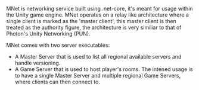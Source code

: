 MNet is networking service built using .net-core, it's meant for usage within the Unity game engine.
MNet operates on a relay like architecture where a single client is marked as the 'master client', this master client is then treated as the authority figure, the architecture is very similiar to that of Photon's Unity Networking (PUN).

MNet comes with two server executables:
- A Master Server that is used to list all regional available servers and handle versioning.
- A Game Server that is used to host player's rooms.
The intened usage is to have a single Master Server and multiple regional Game Servers, where clients can then connect to.
